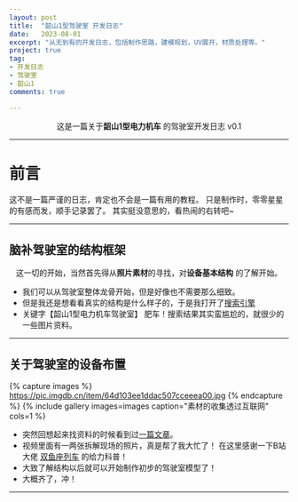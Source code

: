 ```yaml
---
layout: post
title:  "韶山1型驾驶室 开发日志"
date:   2023-08-01
excerpt: "从无到有的开发日志，包括制作思路，建模规划，UV展开，材质处理等。"
project: true
tag:
- 开发日志 
- 驾驶室
- 韶山1
comments: true

--- 
```

    
<center>这是一篇关于<b>韶山1型电力机车</b> 的驾驶室开发日志 v0.1</center>
     


---

# 前言 

这不是一篇严谨的日志，肯定也不会是一篇有用的教程。
只是制作时，零零星星的有感而发，顺手记录罢了。
其实挺没意思的，看热闹的右转吧~

---

## 脑补驾驶室的结构框架

<center>这一切的开始，当然首先得从<b>照片素材</b>的寻找，对<b>设备基本结构</b> 的了解开始。</center>

* 我们可以从驾驶室整体龙骨开始，但是好像也不需要那么细致。
* 但是我还是想看看真实的结构是什么样子的，于是我打开了[搜索引擎](https://www.google.com/)
* 关键字【韶山1型电力机车驾驶室】 肥车！搜索结果其实蛮尴尬的，就很少的一些图片资料。

---

## 关于驾驶室的设备布置

{% capture images %}
	https://pic.imgdb.cn/item/64d103ee1ddac507cceeea00.jpg
{% endcapture %}
{% include gallery images=images caption="素材的收集透过互联网" cols=1 %}

* 突然回想起来找资料的时候看到过[一篇文章](https://www.bilibili.com/video/BV1Yf4y1V76o)。
* 视频里面有一两张拆解现场的照片，真是帮了我大忙了！  在这里感谢一下B站大佬 [双鱼座列车](https://space.bilibili.com/1264921406) 的给力科普！
* 大致了解结构以后就可以开始制作初步的驾驶室模型了！
* 大概齐了，冲！

---
